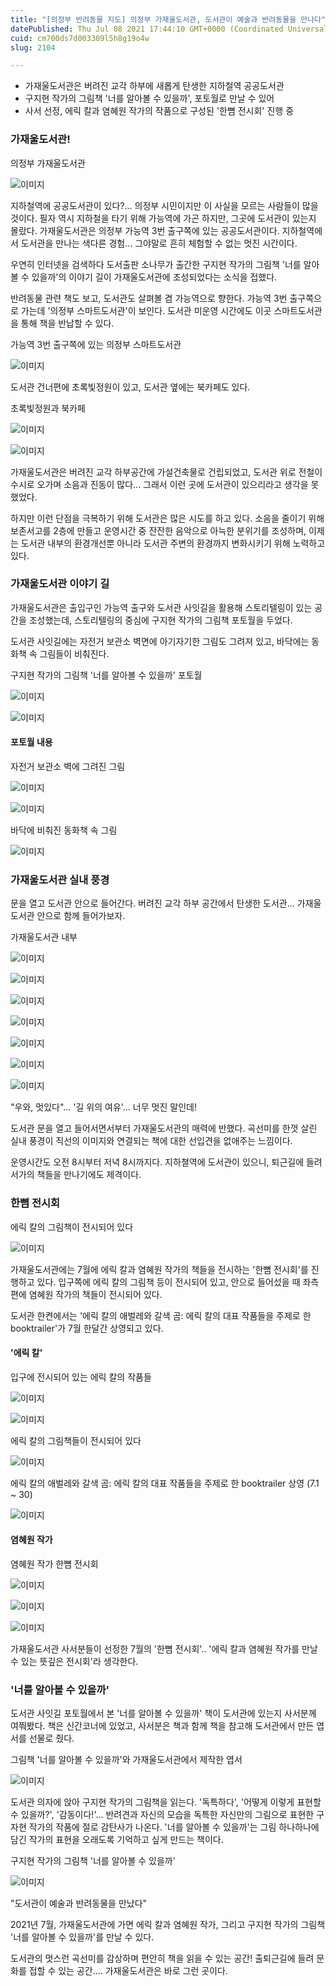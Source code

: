 ```yaml
---
title: "[의정부 반려동물 지도] 의정부 가재울도서관, 도서관이 예술과 반려동물을 만나다"
datePublished: Thu Jul 08 2021 17:44:10 GMT+0000 (Coordinated Universal Time)
cuid: cm700ds7d003309l5h8g19o4w
slug: 2104

---
```



- 가재울도서관은 버려진 교각 하부에 새롭게 탄생한 지하철역 공공도서관
- 구지현 작가의 그림책 '너를 알아볼 수 있을까', 포토월로 만날 수 있어
- 사서 선정, 에릭 칼과 염혜원 작가의 작품으로 구성된 '한뼘 전시회' 진행 중

### 가재울도서관!

의정부 가재울도서관

![이미지](https://cdn.hashnode.com/res/hashnode/image/upload/v1739249678303/212a4822-72e1-43b0-8cac-bba055f8f8dd.jpeg)

지하철역에 공공도서관이 있다?... 의정부 시민이지만 이 사실을 모르는 사람들이 많을 것이다. 필자 역시 지하철을 타기 위해 가능역에 가곤 하지만, 그곳에 도서관이 있는지 몰랐다. 가재울도서관은 의정부 가능역 3번 출구쪽에 있는 공공도서관이다. 지하철역에서 도서관을 만나는 색다른 경험... 그야말로 흔히 체험할 수 없는 멋진 시간이다.

우연히 인터넷을 검색하다 도서출판 소나무가 출간한 구지현 작가의 그림책 '너를 알아볼 수 있을까'의 이야기 길이 가재울도서관에 조성되었다는 소식을 접했다.

반려동물 관련 책도 보고, 도서관도 살펴볼 겸 가능역으로 향한다. 가능역 3번 출구쪽으로 가는데 '의정부 스마트도서관'이 보인다. 도서관 미운영 시간에도 이곳 스마트도서관을 통해 책을 반납할 수 있다.

가능역 3번 출구쪽에 있는 의정부 스마트도서관

![이미지](https://cdn.hashnode.com/res/hashnode/image/upload/v1739249680227/5c52f6e3-ed35-4ab8-920c-1ad09db3e34e.jpeg)

도서관 건너편에 초록빛정원이 있고, 도서관 옆에는 북카페도 있다.

초록빛정원과 북카페

![이미지](https://cdn.hashnode.com/res/hashnode/image/upload/v1739249682104/519e9346-c20c-4539-9273-021718148630.jpeg)

![이미지](https://cdn.hashnode.com/res/hashnode/image/upload/v1739249684110/894db1fb-a6fa-4c69-883c-425c9e73c96b.jpeg)

가재울도서관은 버려진 교각 하부공간에 가설건축물로 건립되었고, 도서관 위로 전철이 수시로 오가며 소음과 진동이 많다... 그래서 이런 곳에 도서관이 있으리라고 생각을 못했었다.

하지만 이런 단점을 극복하기 위해 도서관은 많은 시도를 하고 있다. 소음을 줄이기 위해 보존서고를 2층에 만들고 운영시간 중 잔잔한 음악으로 아늑한 분위기를 조성하며, 이제는 도서관 내부의 환경개선뿐 아니라 도서관 주변의 환경까지 변화시키기 위해 노력하고 있다.

### 가재울도서관 이야기 길

가재울도서관은 출입구인 가능역 출구와 도서관 사잇길을 활용해 스토리텔링이 있는 공간을 조성했는데, 스토리텔링의 중심에 구지현 작가의 그림책 포토월을 두었다.

도서관 사잇길에는 자전거 보관소 벽면에 아기자기한 그림도 그려져 있고, 바닥에는 동화책 속 그림들이 비춰진다.

구지현 작가의 그림책 '너를 알아볼 수 있을까' 포토월

![이미지](https://cdn.hashnode.com/res/hashnode/image/upload/v1739249685981/dfc7b1b0-90d6-4ab7-9337-c7a086054d5c.jpeg)

![이미지](https://cdn.hashnode.com/res/hashnode/image/upload/v1739249687981/fe6db715-0d10-4373-bb02-3924a0a4fb38.jpeg)

#### 포토월 내용

자전거 보관소 벽에 그려진 그림

![이미지](https://cdn.hashnode.com/res/hashnode/image/upload/v1739249690200/5dd5d00d-c1dc-4669-ba79-7b4c81ea1728.jpeg)

![이미지](https://cdn.hashnode.com/res/hashnode/image/upload/v1739249692438/bdfc705b-b2df-4835-8d79-e9c1f79eb0ec.jpeg)

바닥에 비춰진 동화책 속 그림

![이미지](https://cdn.hashnode.com/res/hashnode/image/upload/v1739249694657/cb78fe62-e60a-4b99-a54f-c92f5cf67f4b.jpeg)

### 가재울도서관 실내 풍경

문을 열고 도서관 안으로 들어간다. 버려진 교각 하부 공간에서 탄생한 도서관... 가재울도서관 안으로 함께 들어가보자.

가재울도서관 내부

![이미지](https://cdn.hashnode.com/res/hashnode/image/upload/v1739249696577/3a526b93-61d1-4d64-bd1e-bd153f3c5177.jpeg)

![이미지](https://cdn.hashnode.com/res/hashnode/image/upload/v1739249698599/b14957bd-d754-4655-9069-1aa8446399c2.jpeg)

![이미지](https://cdn.hashnode.com/res/hashnode/image/upload/v1739249700337/78f2928b-c3f9-48f1-88e9-8894b3ca6ff5.jpeg)

![이미지](https://cdn.hashnode.com/res/hashnode/image/upload/v1739249702526/4f1cf984-0dc8-4dcf-aef5-a2661356d67e.jpeg)

![이미지](https://cdn.hashnode.com/res/hashnode/image/upload/v1739249704583/9fc71100-8c34-4bb7-a31a-7976b21124da.jpeg)

![이미지](https://cdn.hashnode.com/res/hashnode/image/upload/v1739249706502/78400022-21d9-4522-8235-e43d77cb861f.jpeg)

![이미지](https://cdn.hashnode.com/res/hashnode/image/upload/v1739249708616/bff7969d-9c94-4925-bc4b-dce2c3107f84.jpeg)

"우와, 멋있다"... '길 위의 여유'... 너무 멋진 말인데!

도서관 문을 열고 들어서면서부터 가재울도서관의 매력에 반했다. 곡선미를 한껏 살린 실내 풍경이 직선의 이미지와 연결되는 책에 대한 선입견을 없애주는 느낌이다.

운영시간도 오전 8시부터 저녁 8시까지다. 지하쳘역에 도서관이 있으니, 퇴근길에 들려 서가의 책들을 만나기에도 제격이다.

### 한뼘 전시회

에릭 칼의 그림책이 전시되어 있다

![이미지](https://cdn.hashnode.com/res/hashnode/image/upload/v1739249710734/5331ad30-f7a4-4063-9b91-6b32eea449e2.jpeg)

가재울도서관에는 7월에 에릭 칼과 염혜원 작가의 책들을 전시하는 '한뼘 전시회'를 진행하고 있다. 입구쪽에 에릭 칼의 그림책 등이 전시되어 있고, 안으로 들어섰을 때 좌측편에 염혜원 작가의 책들이 전시되어 있다.

도서관 한켠에서는 '에릭 칼의 애벌레와 갈색 곰: 에릭 칼의 대표 작품들을 주제로 한 booktrailer'가 7월 한달간 상영되고 있다.

#### '에릭 칼'

입구에 전시되어 있는 에릭 칼의 작품들

![이미지](https://cdn.hashnode.com/res/hashnode/image/upload/v1739249712717/779e50d3-8025-400b-a6eb-a8936eef7436.jpeg)

![이미지](https://cdn.hashnode.com/res/hashnode/image/upload/v1739249714687/9cfe2812-26ad-417a-90ed-8f7cb00d44c4.jpeg)

에릭 칼의 그림책들이 전시되어 있다

![이미지](https://cdn.hashnode.com/res/hashnode/image/upload/v1739249716589/347a4c77-3ca8-4969-a2cd-85350a7b344b.jpeg)

에릭 칼의 애벌레와 갈색 곰: 에릭 칼의 대표 작품들을 주제로 한 booktrailer 상영 (7.1 ~ 30)

![이미지](https://cdn.hashnode.com/res/hashnode/image/upload/v1739249718388/b0d663d7-2d77-4dc6-b19d-0eef327c2193.jpeg)

#### 염혜원 작가

염혜원 작가 한뼘 전시회

![이미지](https://cdn.hashnode.com/res/hashnode/image/upload/v1739249720124/87b1bb8b-d8bf-4c4a-a1d1-f6e30e9da4d8.jpeg)

![이미지](https://cdn.hashnode.com/res/hashnode/image/upload/v1739249722135/7d4eedc2-f69d-4a38-83f6-1e6baa79c1ad.jpeg)

![이미지](https://cdn.hashnode.com/res/hashnode/image/upload/v1739249724069/d6a70072-6e41-4876-a2b2-76f5a9e9e2c7.jpeg)

가재울도서관 사서분들이 선정한 7월의 '한뼘 전시회'.. '에릭 칼과 염혜원 작가를 만날 수 있는 뜻깊은 전시회'라 생각한다.

### '너를 알아볼 수 있을까'

도서관 사잇길 포토월에서 본 '너를 알아볼 수 있을까' 책이 도서관에 있는지 사서분께 여쭤봤다. 책은 신간코너에 있었고, 사서분은 책과 함께 책을 참고해 도서관에서 만든 엽서를 선물로 줬다.

그림책 '너를 알아볼 수 있을까'와 가재울도서관에서 제작한 엽서

![이미지](https://cdn.hashnode.com/res/hashnode/image/upload/v1739249726072/8edc1683-682f-4ae4-8c84-e6ef1f48f350.jpeg)

도서관 의자에 앉아 구지현 작가의 그림책을 읽는다. '독특하다', '어떻게 이렇게 표현할 수 있을까?', '감동이다!'... 반려견과 자신의 모습을 독특한 자신만의 그림으로 표현한 구자현 작가의 작품에 절로 감탄사가 나온다. '너를 알아볼 수 있을까'는 그림 하나하나에 담긴 작가의 표현을 오래도록 기억하고 싶게 만드는 책이다.

구지현 작가의 그림책 '너를 알아볼 수 있을까'

![이미지](https://cdn.hashnode.com/res/hashnode/image/upload/v1739249727977/73f28e22-99c8-49e9-a5ec-b6eda378b4ec.jpeg)

"도서관이 예술과 반려동물을 만났다"

2021년 7월, 가재울도서관에 가면 에릭 칼과 염혜원 작가, 그리고 구지현 작가의 그림책 '너를 알아볼 수 있을까'를 만날 수 있다.

도서관의 멋스런 곡선미를 감상하며 편안히 책을 읽을 수 있는 공간! 출퇴근길에 들려 문화를 접할 수 있는 공간.... 가재울도서관은 바로 그런 곳이다.